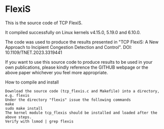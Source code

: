 # FlexiS

This is the source code of TCP FlexiS. 

It compiled successfully on Linux kernels v4.15.0, 5.19.0 and 6.10.0.

The code was used to produce the results presented in "TCP FlexiS: A New Approach to Incipient Congestion Detection and Control".
DOI: 10.1109/TNET.2023.3319441

If you want to use this source code to produce results to be used in your own publications, please kindly reference the GITHUB webpage or the above paper whichever you feel more appropriate.

How to compile and install

    Download the source code (tcp_flexis.c and Makefile) into a directory, e.g. flexis
    Under the directory "flexis" issue the following commands 
    make 
    sudo make install 
    The kernel module tcp_flexis should be installed and loaded after the above steps.
    Verify with lsmod | grep flexis
